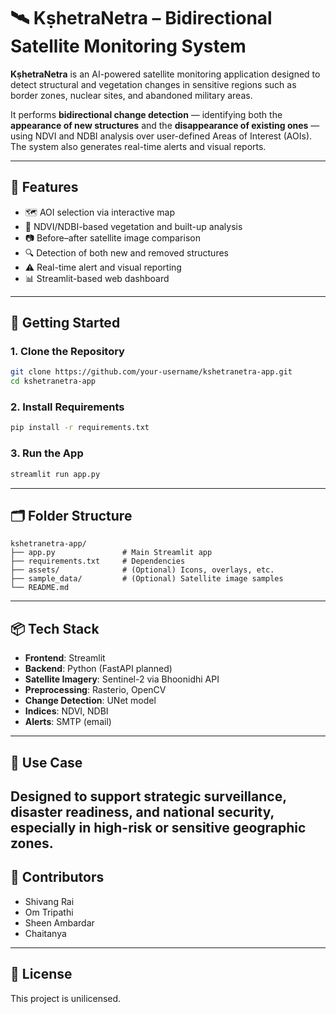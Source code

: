 # 🛰️ KṣhetraNetra – Bidirectional Satellite Monitoring System

**KṣhetraNetra** is an AI-powered satellite monitoring application designed to detect structural and vegetation changes in sensitive regions such as border zones, nuclear sites, and abandoned military areas.

It performs **bidirectional change detection** — identifying both the **appearance of new structures** and the **disappearance of existing ones** — using NDVI and NDBI analysis over user-defined Areas of Interest (AOIs). The system also generates real-time alerts and visual reports.

---

## 🔧 Features

- 🗺️ AOI selection via interactive map
- 🌱 NDVI/NDBI-based vegetation and built-up analysis
- 📷 Before–after satellite image comparison
- 🔍 Detection of both new and removed structures
- ⚠️ Real-time alert and visual reporting
- 📊 Streamlit-based web dashboard

---

## 🚀 Getting Started

### 1. Clone the Repository
```bash
git clone https://github.com/your-username/kshetranetra-app.git
cd kshetranetra-app
```

### 2. Install Requirements
```bash
pip install -r requirements.txt
```

### 3. Run the App
```bash
streamlit run app.py
```

---

## 🗂️ Folder Structure

```
kshetranetra-app/
├── app.py               # Main Streamlit app
├── requirements.txt     # Dependencies
├── assets/              # (Optional) Icons, overlays, etc.
├── sample_data/         # (Optional) Satellite image samples
└── README.md
```

---

## 📦 Tech Stack

- **Frontend**: Streamlit
- **Backend**: Python (FastAPI planned)
- **Satellite Imagery**: Sentinel-2 via Bhoonidhi API
- **Preprocessing**: Rasterio, OpenCV
- **Change Detection**: UNet model
- **Indices**: NDVI, NDBI
- **Alerts**: SMTP (email)

---
## 📍 Use Case
Designed to support **strategic surveillance**, **disaster readiness**, and **national security**, especially in high-risk or sensitive geographic zones.
---

## 🧠 Contributors
- Shivang Rai  
- Om Tripathi 
- Sheen Ambardar 
- Chaitanya
---

## 📜 License
This project is unilicensed.
